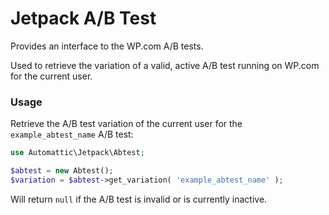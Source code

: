 # Jetpack A/B Test

Provides an interface to the WP.com A/B tests.

Used to retrieve the variation of a valid, active A/B test running on WP.com for the current user.

### Usage

Retrieve the A/B test variation of the current user for the `example_abtest_name` A/B test:

```php
use Automattic\Jetpack\Abtest;

$abtest = new Abtest();
$variation = $abtest->get_variation( 'example_abtest_name' );
```

Will return `null` if the A/B test is invalid or is currently inactive.
